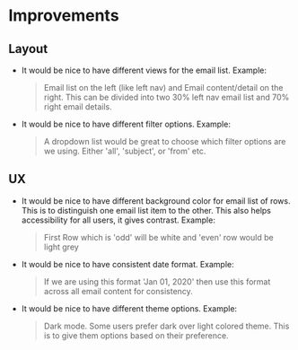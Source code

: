 # Improvements


## Layout


- It would be nice to have different views for the email list. Example:
	
	> Email list on the left (like left nav) and Email content/detail on the right. This can be divided into two 30% left nav email list and 70% right email details.
- It would be nice to have different filter options. Example:
	> A dropdown list would be great to choose which filter options are we using. Either 'all', 'subject', or 'from' etc. 
	

## UX

- It would be nice to have different background color for email list of rows. This is to distinguish one email list item to the other. This also helps accessibility for all users, it gives contrast. Example:
	
	> First Row which is 'odd' will be white and 'even' row would be light grey
	
- It would be nice to have consistent date format. Example:
	
	> If we are using this format 'Jan 01, 2020' then use this format across all email content for consistency.
- It would be nice to have different theme options. Example:
	
	> Dark mode. Some users prefer dark over light colored theme. This is to give them options based on their preference.
	
	